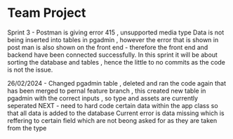 # Team Project

Sprint 3 - 
Postman is giving error 415 , unsupported media type 
Data is not being inserted into tables in pgadmin , however the error that is shown in post man is also shown on the front end - therefore the front end and backend have been connected successfully.
In this sprint it will be about sorting the database and tables , hence the little to no commits as the code is not the issue. 


26/02/2024 - 
Changed pgadmin table , deleted and ran the code again that has been merged to pernal feature branch , this created new table in pgadmin with the correct inputs , so type and assets are currently seperated
NEXT - need to hard code certain data within the app class so that all data is added to the database 
Current error is data missing which is reffering to certain field which are not beong asked for as they are taken from the type
